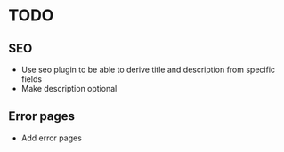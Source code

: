 # TODO

## SEO

- Use seo plugin to be able to derive title and description from specific fields
- Make description optional

## Error pages

- Add error pages
